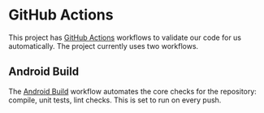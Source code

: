 # GitHub Actions

This project has [GitHub Actions](https://github.com/features/actions) workflows to validate our code for us automatically. The project currently uses two workflows. 

## Android Build

The [Android Build](/.github/workflows/android_build.yml) workflow automates the core checks for the repository: compile, unit tests, lint checks. This is set to run on every push.  
